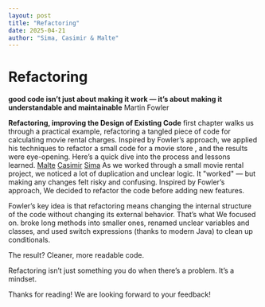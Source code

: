 ```yaml
---
layout: post
title: "Refactoring"
date: 2025-04-21
author: "Sima, Casimir & Malte"
---
```


# Refactoring

**good code isn’t just about making it work — it’s about making it understandable and maintainable**
Martin Fowler

**Refactoring, improving the Design of Existing Code** first chapter walks us through a practical example, refactoring a tangled piece of code for calculating movie rental charges. Inspired by Fowler’s approach, we applied his techniques to refactor a small code for a movie store , and the results were eye-opening. Here’s a quick dive into the process and lessons learned.
[Malte]()
[Casimir]()
[Sima](https://github.com/SimaGolrokh/Refactoring)
As we worked through a small movie rental project, we noticed a lot of duplication and unclear logic. It "worked" — but making any changes felt risky and confusing. Inspired by Fowler’s approach, We decided to refactor the code before adding new features.

Fowler’s key idea is that refactoring means changing the internal structure of the code without changing its external behavior. That’s what We focused on. broke long methods into smaller ones, renamed unclear variables and classes, and used switch expressions (thanks to modern Java) to clean up conditionals.

The result? Cleaner, more readable code.

Refactoring isn’t just something you do when there’s a problem. It’s a mindset.

Thanks for reading!
We are looking forward to your feedback!
